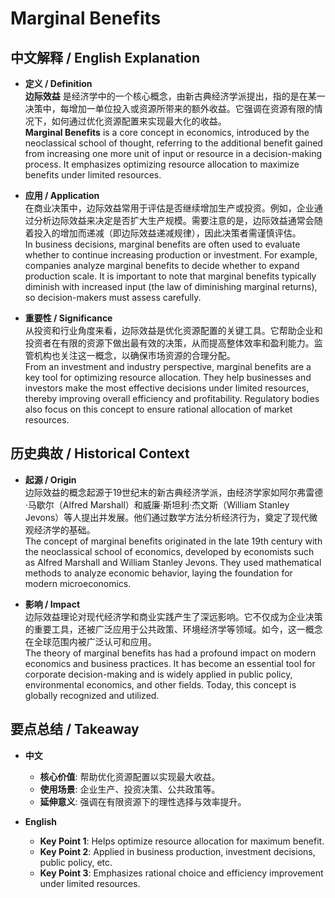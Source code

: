 # Marginal Benefits

## 中文解释 / English Explanation

* **定义 / Definition**  
  **边际效益** 是经济学中的一个核心概念，由新古典经济学派提出，指的是在某一决策中，每增加一单位投入或资源所带来的额外收益。它强调在资源有限的情况下，如何通过优化资源配置来实现最大化的收益。  
  **Marginal Benefits** is a core concept in economics, introduced by the neoclassical school of thought, referring to the additional benefit gained from increasing one more unit of input or resource in a decision-making process. It emphasizes optimizing resource allocation to maximize benefits under limited resources.

* **应用 / Application**  
  在商业决策中，边际效益常用于评估是否继续增加生产或投资。例如，企业通过分析边际效益来决定是否扩大生产规模。需要注意的是，边际效益通常会随着投入的增加而递减（即边际效益递减规律），因此决策者需谨慎评估。  
  In business decisions, marginal benefits are often used to evaluate whether to continue increasing production or investment. For example, companies analyze marginal benefits to decide whether to expand production scale. It is important to note that marginal benefits typically diminish with increased input (the law of diminishing marginal returns), so decision-makers must assess carefully.

* **重要性 / Significance**  
  从投资和行业角度来看，边际效益是优化资源配置的关键工具。它帮助企业和投资者在有限的资源下做出最有效的决策，从而提高整体效率和盈利能力。监管机构也关注这一概念，以确保市场资源的合理分配。  
  From an investment and industry perspective, marginal benefits are a key tool for optimizing resource allocation. They help businesses and investors make the most effective decisions under limited resources, thereby improving overall efficiency and profitability. Regulatory bodies also focus on this concept to ensure rational allocation of market resources.

## 历史典故 / Historical Context

* **起源 / Origin**  
  边际效益的概念起源于19世纪末的新古典经济学派，由经济学家如阿尔弗雷德·马歇尔（Alfred Marshall）和威廉·斯坦利·杰文斯（William Stanley Jevons）等人提出并发展。他们通过数学方法分析经济行为，奠定了现代微观经济学的基础。  
  The concept of marginal benefits originated in the late 19th century with the neoclassical school of economics, developed by economists such as Alfred Marshall and William Stanley Jevons. They used mathematical methods to analyze economic behavior, laying the foundation for modern microeconomics.

* **影响 / Impact**  
  边际效益理论对现代经济学和商业实践产生了深远影响。它不仅成为企业决策的重要工具，还被广泛应用于公共政策、环境经济学等领域。如今，这一概念在全球范围内被广泛认可和应用。  
  The theory of marginal benefits has had a profound impact on modern economics and business practices. It has become an essential tool for corporate decision-making and is widely applied in public policy, environmental economics, and other fields. Today, this concept is globally recognized and utilized.

## 要点总结 / Takeaway

* **中文**  
  - **核心价值**: 帮助优化资源配置以实现最大收益。  
  - **使用场景**: 企业生产、投资决策、公共政策等。  
  - **延伸意义**: 强调在有限资源下的理性选择与效率提升。

* **English**  
  - **Key Point 1**: Helps optimize resource allocation for maximum benefit.  
  - **Key Point 2**: Applied in business production, investment decisions, public policy, etc.  
  - **Key Point 3**: Emphasizes rational choice and efficiency improvement under limited resources.